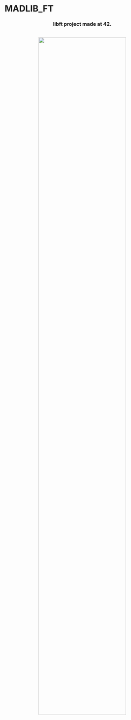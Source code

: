 # MADLIB_FT

<div align="center">
  <h3>libft project made at 42.</h2>
  </br>
  <img src=https://i0.wp.com/lesoreillescurieuses.com/wp-content/uploads/2021/03/35A1D1FB-8163-4DCD-8DB4-56962AC2DEE6.jpeg width="75%">
</div>

